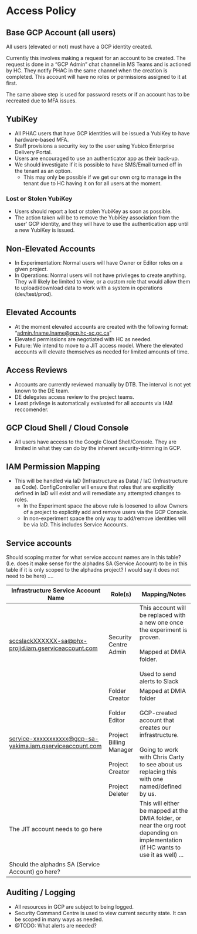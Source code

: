 # Access Policy

## Base GCP Account (all users)
All users (elevated or not) must have a GCP identity created.

Currently this involves making a request for an account to be created.  The request is done in a “GCP Admin” chat channel in MS Teams and is actioned by HC.  They notify PHAC in the same channel when the creation is completed. This account will have no roles or permissions assigned to it at first.

The same above step is used for password resets or if an account has to be recreated due to MFA issues.

## YubiKey
* All PHAC users that have GCP identities will be issued a YubiKey to have hardware-based MFA.
* Staff provisions a security key to the user using Yubico Enterprise Delivery Portal.
* Users are encouraged to use an authenticator app as their back-up.
* We should investigate if it is possible to have SMS/Email turned off in the tenant as an option.
   * This may only be possible if we get our own org to manage in the tenant due to HC having it on for all users at the moment.
### Lost or Stolen YubiKey
* Users should report a lost or stolen YubiKey as soon as possible.
*  The action taken will be to remove the YubiKey association from the user' GCP identity, and they will have to use the authentication app until a new YubiKey is issued.
## Non-Elevated Accounts
* In Experimentation: Normal users will have Owner or Editor roles on a given project.
* In Operations:  Normal users will not have privileges to create anything.  They will likely be limited to view, or a custom role that would allow them to upload/download data to work with a system in operations (dev/test/prod).
## Elevated Accounts
* At the moment elevated accounts are created with the following format: “admin.fname.lname@gcp.hc-sc.gc.ca”
* Elevated permissions are negotiated with HC as needed.
* Future:  We intend to move to a JIT access model.  Where the elevated accounts will elevate themselves as needed for limited amounts of time.
## Access Reviews
* Accounts are currently reviewed manually by DTB. The interval is not yet known to the DE team.
* DE delegates access review to the project teams. 
* Least privilege is automatically evaluated for all accounts via IAM reccomender.

## GCP Cloud Shell / Cloud Console
* All users have access to the Google Cloud Shell/Console.  They are limited in what they can do by the inherent security-trimming in GCP.
## IAM Permission Mapping
* This will be handled via IaD (Infrastructure as Data) / IaC (Infrastructure as Code).  ConfigController will ensure that roles that are explicitly defined in IaD will exist and will remediate any attempted changes to roles.  
   * In the Experiment space the above rule is loosened to allow Owners of a project to explicitly add and remove users via the GCP Console.
   * In non-experiment space the only way to add/remove identities will be via IaD.  This includes Service Accounts.
## Service accounts
Should scoping matter for what service account names are in this table?  (I.e. does it make sense for the alphadns SA (Service Account) to be in this table if it is only scoped to the alphadns project? I would say it does not need to be here) ….


Infrastructure Service Account Name | Role(s) | Mapping/Notes
----------|----------|---------
sccslackXXXXXX-sa@phx-projid.iam.gserviceaccount.com|Security Centre Admin|This account will be replaced with a new one once the experiment is proven.<br><br>Mapped at DMIA folder.<br><br>Used to send alerts to Slack
service-xxxxxxxxxxx@gcp-sa-yakima.iam.gserviceaccount.com|Folder Creator<br><br>Folder Editor<br><br>Project Billing Manager<br><br>Project Creator<br><br>Project Deleter|Mapped at DMIA folder<br><br>GCP-created account that creates our infrastructure.<br><br>Going to work with Chris Carty to see about us replacing this with one named/defined by us.
The JIT account needs to go here| |This will either be mapped at the DMIA folder, or near the org root depending on implementation (if HC wants to use it as well) ...
Should the alphadns SA (Service Account) go here?| | 

## Auditing / Logging
* All resources in GCP are subject to being logged.  
* Security Command Centre is used to view current security state.  It can be scoped in many ways as needed.
* @TODO: What alerts are needed?
